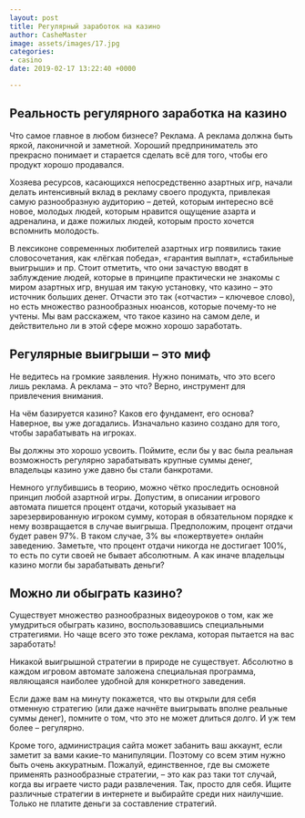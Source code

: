 ```yaml
---
layout: post
title: Регулярный заработок на казино
author: CasheMaster
image: assets/images/17.jpg
categories:
- casino
date: 2019-02-17 13:22:40 +0000

---
```

## Реальность регулярного заработка на казино

Что самое главное в любом бизнесе? Реклама. А реклама должна быть яркой, лаконичной и заметной. Хороший предприниматель это прекрасно понимает и старается сделать всё для того, чтобы его продукт хорошо продавался.

Хозяева ресурсов, касающихся непосредственно азартных игр, начали делать интенсивный вклад в рекламу своего продукта, привлекая самую разнообразную аудиторию – детей, которым интересно всё новое, молодых людей, которым нравится ощущение азарта и адреналина, и даже пожилых людей, которым просто хочется вспомнить молодость.

В лексиконе современных любителей азартных игр появились такие словосочетания, как «лёгкая победа», «гарантия выплат», «стабильные выигрыши» и пр. Стоит отметить, что они зачастую вводят в заблуждение людей, которые в принципе практически не знакомы с миром азартных игр, внушая им такую установку, что казино – это источник больших денег. Отчасти это так («отчасти» – ключевое слово), но есть множество разнообразных нюансов, которые почему-то не учтены. Мы вам расскажем, что такое казино на самом деле, и действительно ли в этой сфере можно хорошо заработать.

## Регулярные выигрыши – это миф

Не ведитесь на громкие заявления. Нужно понимать, что это всего лишь реклама. А реклама – это что? Верно, инструмент для привлечения внимания.

На чём базируется казино? Каков его фундамент, его основа? Наверное, вы уже догадались. Изначально казино создано для того, чтобы зарабатывать на игроках.

Вы должны это хорошо усвоить. Поймите, если бы у вас была реальная возможность регулярно зарабатывать крупные суммы денег, владельцы казино уже давно бы стали банкротами.

Немного углубившись в теорию, можно чётко проследить основной принцип любой азартной игры. Допустим, в описании игрового автомата пишется процент отдачи, который указывает на зарезервированную игроком сумму, которая в обязательном порядке к нему возвращается в случае выигрыша. Предположим, процент отдачи будет равен 97%. В таком случае, 3% вы «пожертвуете» онлайн заведению. Заметьте, что процент отдачи никогда не достигает 100%, то есть по сути своей не бывает абсолютным. А как иначе владельцы казино могли бы зарабатывать деньги?

## Можно ли обыграть казино?

Существует множество разнообразных видеоуроков о том, как же умудриться обыграть казино, воспользовавшись специальными стратегиями. Но чаще всего это тоже реклама, которая пытается на вас заработать!

Никакой выигрышной стратегии в природе не существует. Абсолютно в каждом игровом автомате заложена специальная программа, являющаяся наиболее удобной для конкретного заведения.

Если даже вам на минуту покажется, что вы открыли для себя отменную стратегию (или даже начнёте выигрывать вполне реальные суммы денег), помните о том, что это не может длиться долго. И уж тем более – регулярно.

Кроме того, администрация сайта может забанить ваш аккаунт, если заметит за вами какие-то манипуляции. Поэтому со всем этим нужно быть очень аккуратным. Пожалуй, единственное, где вы сможете применять разнообразные стратегии, – это как раз таки тот случай, когда вы играете чисто ради развлечения. Так, просто для себя. Ищите различные стратегии в интернете и выбирайте среди них наилучшие. Только не платите деньги за составление стратегий.